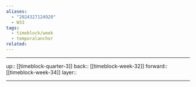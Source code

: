 ```yaml
---
aliases:
  - "2024327124920"
  - W33
tags:
  - timeblock/week
  - temporalanchor
related:
---
```




***

up:: [[timeblock-quarter-3]]
back:: [[timeblock-week-32]]
forward:: [[timeblock-week-34]]
layer:: 

***
